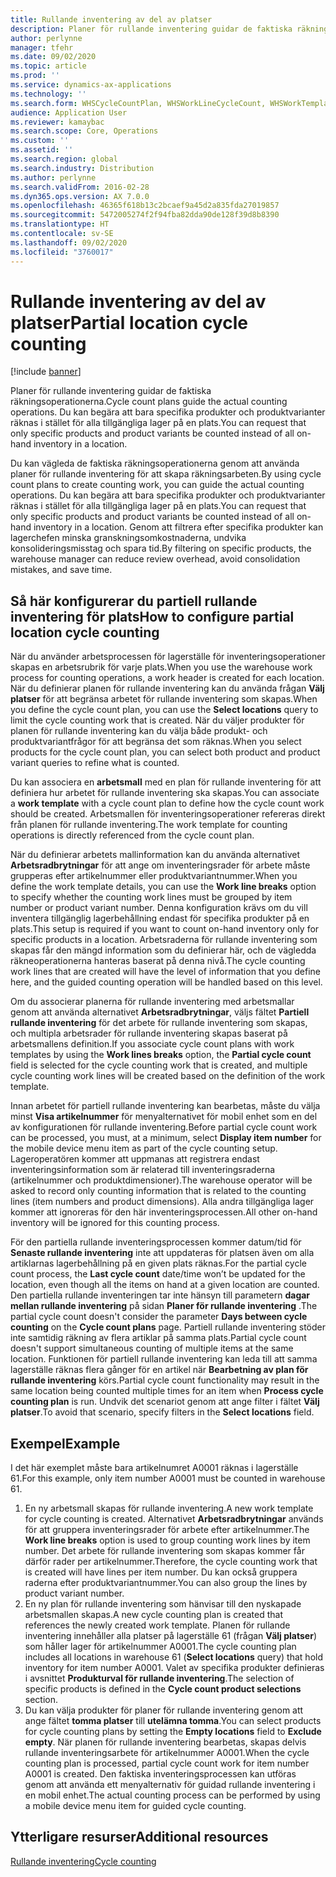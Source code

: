 ```yaml
---
title: Rullande inventering av del av platser
description: Planer för rullande inventering guidar de faktiska räkningsoperationerna. Du kan begära att bara specifika produkter och produktvarianter räknas i stället för alla tillgängliga lager på en plats.
author: perlynne
manager: tfehr
ms.date: 09/02/2020
ms.topic: article
ms.prod: ''
ms.service: dynamics-ax-applications
ms.technology: ''
ms.search.form: WHSCycleCountPlan, WHSWorkLineCycleCount, WHSWorkTemplateLineGroup, WHSWorkTemplateTable
audience: Application User
ms.reviewer: kamaybac
ms.search.scope: Core, Operations
ms.custom: ''
ms.assetid: ''
ms.search.region: global
ms.search.industry: Distribution
ms.author: perlynne
ms.search.validFrom: 2016-02-28
ms.dyn365.ops.version: AX 7.0.0
ms.openlocfilehash: 46365f618b13c2bcaef9a45d2a835fda27019857
ms.sourcegitcommit: 5472005274f2f94fba82dda90de128f39d8b8390
ms.translationtype: HT
ms.contentlocale: sv-SE
ms.lasthandoff: 09/02/2020
ms.locfileid: "3760017"
---
```

# <a name="partial-location-cycle-counting"></a><span data-ttu-id="f0da2-104">Rullande inventering av del av platser</span><span class="sxs-lookup"><span data-stu-id="f0da2-104">Partial location cycle counting</span></span>

[!include [banner](../includes/banner.md)]

<span data-ttu-id="f0da2-105">Planer för rullande inventering guidar de faktiska räkningsoperationerna.</span><span class="sxs-lookup"><span data-stu-id="f0da2-105">Cycle count plans guide the actual counting operations.</span></span> <span data-ttu-id="f0da2-106">Du kan begära att bara specifika produkter och produktvarianter räknas i stället för alla tillgängliga lager på en plats.</span><span class="sxs-lookup"><span data-stu-id="f0da2-106">You can request that only specific products and product variants be counted instead of all on-hand inventory in a location.</span></span>

<span data-ttu-id="f0da2-107">Du kan vägleda de faktiska räkningsoperationerna genom att använda planer för rullande inventering för att skapa räkningsarbeten.</span><span class="sxs-lookup"><span data-stu-id="f0da2-107">By using cycle count plans to create counting work, you can guide the actual counting operations.</span></span> <span data-ttu-id="f0da2-108">Du kan begära att bara specifika produkter och produktvarianter räknas i stället för alla tillgängliga lager på en plats.</span><span class="sxs-lookup"><span data-stu-id="f0da2-108">You can request that only specific products and product variants be counted instead of all on-hand inventory in a location.</span></span> <span data-ttu-id="f0da2-109">Genom att filtrera efter specifika produkter kan lagerchefen minska granskningsomkostnaderna, undvika konsolideringsmisstag och spara tid.</span><span class="sxs-lookup"><span data-stu-id="f0da2-109">By filtering on specific products, the warehouse manager can reduce review overhead, avoid consolidation mistakes, and save time.</span></span>

## <a name="how-to-configure-partial-location-cycle-counting"></a><span data-ttu-id="f0da2-110">Så här konfigurerar du partiell rullande inventering för plats</span><span class="sxs-lookup"><span data-stu-id="f0da2-110">How to configure partial location cycle counting</span></span>
<span data-ttu-id="f0da2-111">När du använder arbetsprocessen för lagerställe för inventeringsoperationer skapas en arbetsrubrik för varje plats.</span><span class="sxs-lookup"><span data-stu-id="f0da2-111">When you use the warehouse work process for counting operations, a work header is created for each location.</span></span> <span data-ttu-id="f0da2-112">När du definierar planen för rullande inventering kan du använda frågan **Välj platser** för att begränsa arbetet för rullande inventering som skapas.</span><span class="sxs-lookup"><span data-stu-id="f0da2-112">When you define the cycle count plan, you can use the **Select locations** query to limit the cycle counting work that is created.</span></span> <span data-ttu-id="f0da2-113">När du väljer produkter för planen för rullande inventering kan du välja både produkt- och produktvariantfrågor för att begränsa det som räknas.</span><span class="sxs-lookup"><span data-stu-id="f0da2-113">When you select products for the cycle count plan, you can select both product and product variant queries to refine what is counted.</span></span> 

<span data-ttu-id="f0da2-114">Du kan associera en **arbetsmall** med en plan för rullande inventering för att definiera hur arbetet för rullande inventering ska skapas.</span><span class="sxs-lookup"><span data-stu-id="f0da2-114">You can associate a **work template** with a cycle count plan to define how the cycle count work should be created.</span></span> <span data-ttu-id="f0da2-115">Arbetsmallen för inventeringsoperationer refereras direkt från planen för rullande inventering.</span><span class="sxs-lookup"><span data-stu-id="f0da2-115">The work template for counting operations is directly referenced from the cycle count plan.</span></span> 

<span data-ttu-id="f0da2-116">När du definierar arbetets mallinformation kan du använda alternativet **Arbetsradbrytningar** för att ange om inventeringsrader för arbete måste grupperas efter artikelnummer eller produktvariantnummer.</span><span class="sxs-lookup"><span data-stu-id="f0da2-116">When you define the work template details, you can use the **Work line breaks** option to specify whether the counting work lines must be grouped by item number or product variant number.</span></span> <span data-ttu-id="f0da2-117">Denna konfiguration krävs om du vill inventera tillgänglig lagerbehållning endast för specifika produkter på en plats.</span><span class="sxs-lookup"><span data-stu-id="f0da2-117">This setup is required if you want to count on-hand inventory only for specific products in a location.</span></span> <span data-ttu-id="f0da2-118">Arbetsraderna för rullande inventering som skapas får den mängd information som du definierar här, och de vägledda räkneoperationerna hanteras baserat på denna nivå.</span><span class="sxs-lookup"><span data-stu-id="f0da2-118">The cycle counting work lines that are created will have the level of information that you define here, and the guided counting operation will be handled based on this level.</span></span> 

<span data-ttu-id="f0da2-119">Om du associerar planerna för rullande inventering med arbetsmallar genom att använda alternativet **Arbetsradbrytningar**, väljs fältet **Partiell rullande inventering** för det arbete för rullande inventering som skapas, och multipla arbetsrader för rullande inventering skapas baserat på arbetsmallens definition.</span><span class="sxs-lookup"><span data-stu-id="f0da2-119">If you associate cycle count plans with work templates by using the **Work lines breaks** option, the **Partial cycle count** field is selected for the cycle counting work that is created, and multiple cycle counting work lines will be created based on the definition of the work template.</span></span> 

<span data-ttu-id="f0da2-120">Innan arbetet för partiell rullande inventering kan bearbetas, måste du välja minst **Visa artikelnummer** för menyalternativet för mobil enhet som en del av konfigurationen för rullande inventering.</span><span class="sxs-lookup"><span data-stu-id="f0da2-120">Before partial cycle count work can be processed, you must, at a minimum, select **Display item number** for the mobile device menu item as part of the cycle counting setup.</span></span> <span data-ttu-id="f0da2-121">Lageroperatören kommer att uppmanas att registrera endast inventeringsinformation som är relaterad till inventeringsraderna (artikelnummer och produktdimensioner).</span><span class="sxs-lookup"><span data-stu-id="f0da2-121">The warehouse operator will be asked to record only counting information that is related to the counting lines (item numbers and product dimensions).</span></span> <span data-ttu-id="f0da2-122">Alla andra tillgängliga lager kommer att ignoreras för den här inventeringsprocessen.</span><span class="sxs-lookup"><span data-stu-id="f0da2-122">All other on-hand inventory will be ignored for this counting process.</span></span> 

<span data-ttu-id="f0da2-123">För den partiella rullande inventeringsprocessen kommer datum/tid för **Senaste rullande inventering** inte att uppdateras för platsen även om alla artiklarnas lagerbehållning på en given plats räknas.</span><span class="sxs-lookup"><span data-stu-id="f0da2-123">For the partial cycle count process, the **Last cycle count** date/time won’t be updated for the location, even though all the items on hand at a given location are counted.</span></span> <span data-ttu-id="f0da2-124">Den partiella rullande inventeringen tar inte hänsyn till parametern **dagar mellan rullande inventering** på sidan **Planer för rullande inventering** .</span><span class="sxs-lookup"><span data-stu-id="f0da2-124">The partial cycle count doesn't consider the parameter **Days between cycle counting** on  the **Cycle count plans** page.</span></span> <span data-ttu-id="f0da2-125">Partiell rullande inventering stöder inte samtidig räkning av flera artiklar på samma plats.</span><span class="sxs-lookup"><span data-stu-id="f0da2-125">Partial cycle count doesn't support simultaneous counting of multiple items at the same location.</span></span> <span data-ttu-id="f0da2-126">Funktionen för partiell rullande inventering kan leda till att samma lagerställe räknas flera gånger för en artikel när **Bearbetning av plan för rullande inventering** körs.</span><span class="sxs-lookup"><span data-stu-id="f0da2-126">Partial cycle count functionality may result in the same location being counted multiple times for an item when **Process cycle counting plan** is run.</span></span> <span data-ttu-id="f0da2-127">Undvik det scenariot genom att ange filter i fältet **Välj platser**.</span><span class="sxs-lookup"><span data-stu-id="f0da2-127">To avoid that scenario, specify filters in the **Select locations** field.</span></span>

## <a name="example"></a><span data-ttu-id="f0da2-128">Exempel</span><span class="sxs-lookup"><span data-stu-id="f0da2-128">Example</span></span>
<span data-ttu-id="f0da2-129">I det här exemplet måste bara artikelnumret A0001 räknas i lagerställe 61.</span><span class="sxs-lookup"><span data-stu-id="f0da2-129">For this example, only item number A0001 must be counted in warehouse 61.</span></span>

1.  <span data-ttu-id="f0da2-130">En ny arbetsmall skapas för rullande inventering.</span><span class="sxs-lookup"><span data-stu-id="f0da2-130">A new work template for cycle counting is created.</span></span> <span data-ttu-id="f0da2-131">Alternativet **Arbetsradbrytningar** används för att gruppera inventeringsrader för arbete efter artikelnummer.</span><span class="sxs-lookup"><span data-stu-id="f0da2-131">The **Work line breaks** option is used to group counting work lines by item number.</span></span> <span data-ttu-id="f0da2-132">Det arbete för rullande inventering som skapas kommer får därför rader per artikelnummer.</span><span class="sxs-lookup"><span data-stu-id="f0da2-132">Therefore, the cycle counting work that is created will have lines per item number.</span></span> <span data-ttu-id="f0da2-133">Du kan också gruppera raderna efter produktvariantnummer.</span><span class="sxs-lookup"><span data-stu-id="f0da2-133">You can also group the lines by product variant number.</span></span>
2.  <span data-ttu-id="f0da2-134">En ny plan för rullande inventering som hänvisar till den nyskapade arbetsmallen skapas.</span><span class="sxs-lookup"><span data-stu-id="f0da2-134">A new cycle counting plan is created that references the newly created work template.</span></span> <span data-ttu-id="f0da2-135">Planen för rullande inventering innehåller alla platser på lagerställe 61 (frågan **Välj platser**) som håller lager för artikelnummer A0001.</span><span class="sxs-lookup"><span data-stu-id="f0da2-135">The cycle counting plan includes all locations in warehouse 61 (**Select locations** query) that hold inventory for item number A0001.</span></span> <span data-ttu-id="f0da2-136">Valet av specifika produkter definieras i avsnittet **Produkturval för rullande inventering**.</span><span class="sxs-lookup"><span data-stu-id="f0da2-136">The selection of specific products is defined in the **Cycle count product selections** section.</span></span>
3.  <span data-ttu-id="f0da2-137">Du kan välja produkter för planer för rullande inventering genom att ange fältet **tomma platser** till **utelämna tomma**.</span><span class="sxs-lookup"><span data-stu-id="f0da2-137">You can select products for cycle counting plans by setting the **Empty locations** field to **Exclude empty**.</span></span> <span data-ttu-id="f0da2-138">När planen för rullande inventering bearbetas, skapas delvis rullande inventeringsarbete för artikelnummer A0001.</span><span class="sxs-lookup"><span data-stu-id="f0da2-138">When the cycle counting plan is processed, partial cycle count work for item number A0001 is created.</span></span> <span data-ttu-id="f0da2-139">Den faktiska inventeringsprocessen kan utföras genom att använda ett menyalternativ för guidad rullande inventering i en mobil enhet.</span><span class="sxs-lookup"><span data-stu-id="f0da2-139">The actual counting process can be performed by using a mobile device menu item for guided cycle counting.</span></span>



<a name="additional-resources"></a><span data-ttu-id="f0da2-140">Ytterligare resurser</span><span class="sxs-lookup"><span data-stu-id="f0da2-140">Additional resources</span></span>
--------

[<span data-ttu-id="f0da2-141">Rullande inventering</span><span class="sxs-lookup"><span data-stu-id="f0da2-141">Cycle counting</span></span>](cycle-counting.md)

